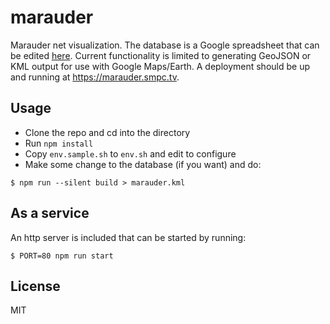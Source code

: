 # marauder
Marauder net visualization. The database is a Google spreadsheet that can be edited [here](https://docs.google.com/spreadsheets/d/1jTyE6Qg1jxwTCrYRHz3FON3dpXysV_TA1ywteBH1VDU). Current functionality is limited to generating GeoJSON or KML output for use with Google Maps/Earth. A deployment should be up and running at https://marauder.smpc.tv.

## Usage
* Clone the repo and cd into the directory
* Run `npm install`
* Copy `env.sample.sh` to `env.sh` and edit to configure
* Make some change to the database (if you want) and do:
``` shell
$ npm run --silent build > marauder.kml
```

## As a service
An http server is included that can be started by running:
``` shell
$ PORT=80 npm run start
```

## License
MIT
